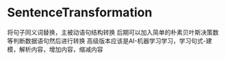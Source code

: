 # SentenceTransformation
将句子同义词替换，主被动语句结构转换
后期可以加入简单的朴素贝叶斯决策数等判断数据语句然后进行转换
高级版本应该是AI-机器学习学习，学习句式-建模，解析内容，增加内容，缩减内容
